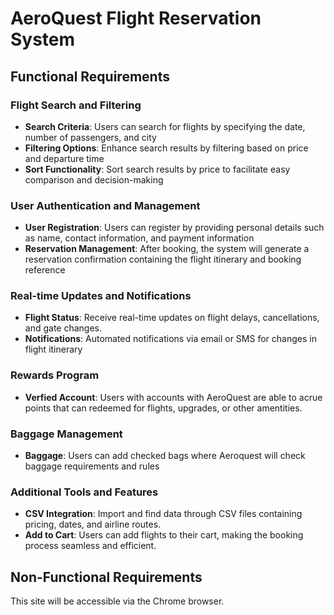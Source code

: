 # AeroQuest Flight Reservation System
## Functional Requirements

### Flight Search and Filtering
- **Search Criteria**: Users can search for flights by specifying the date, number of passengers, and city
- **Filtering Options**: Enhance search results by filtering based on price and departure time
- **Sort Functionality**: Sort search results by price to facilitate easy comparison and decision-making

### User Authentication and Management
- **User Registration**: Users can register by providing personal details such as name, contact information, and payment information
- **Reservation Management**: After booking, the system will generate a reservation confirmation containing the flight itinerary and booking reference


### Real-time Updates and Notifications
- **Flight Status**: Receive real-time updates on flight delays, cancellations, and gate changes.
- **Notifications**: Automated notifications via email or SMS for changes in flight itinerary

### Rewards Program
- **Verfied Account**: Users with accounts with AeroQuest are able to acrue points that can redeemed for flights, upgrades, or other amentities.
### Baggage Management 
- **Baggage**: Users can add checked bags where Aeroquest will check baggage requirements and rules

### Additional Tools and Features
- **CSV Integration**: Import and find data through CSV files containing pricing, dates, and airline routes.
- **Add to Cart**: Users can add flights to their cart, making the booking process seamless and efficient.

## Non-Functional Requirements
This site will be accessible via the Chrome browser.
